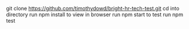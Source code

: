 git clone https://github.com/timothydowd/bright-hr-tech-test.git
cd into directory
run npm install
to view in browser run npm start
to test run npm test
